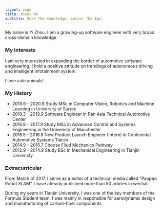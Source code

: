 ```yaml
---
layout: page
title: About Me
subtitle: More The Knowledge, Lesser The Ego.
---
```


My name is Yi Zhou. I am a growing-up software engineer with very broad cross-domain knowledge.

### My Interests

I am very interested in expanding the border of automotive software engineering. I hold a positive attitude on trendings of autonomous driving and intelligent infotainment system.

I love cute animals!

### My History

* 2019.9 - 2020.9 Study MSc in Computer Vision, Robotics and Machine Learning in University of Surrey
* 2018.3 - 2019.9 Software Engineer in Pan Asia Technical Automotive Center
* 2016.9 - 2017.9 Study MSc in Advanced Control and Systems Engineering in the Univeristy of Manchester
* 2016.5 - 2016.8 New Product Launch Engineer (Intern) in Continental Automotive Systems Tianjin
* 2014.9 - 2016.7 Choose Fliud Mechanics Pathway
* 2012.9 - 2014.9 Study BSc in Mechanical Engineering in Tianjin Univeristy

### Extracurricular

From  March of 2017, I serve as a editor of a technical media called "Paopao Robot SLAM". I have already published more than 50 articles in wechat.

During my years in Tianjin University, I was one of the key members of the Formula Student team. I was mainly in responsible for aerodynamic design and manufacturing of carbon-fiber components.
